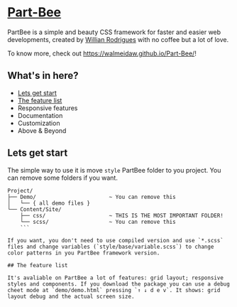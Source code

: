 # [Part-Bee](https://walmeidaw.github.io/Part-Bee/)

PartBee is a simple and beauty CSS framework for faster and easier web developments, created by [Willian Rodrigues](http://twitter.com/walmeidaw) with no coffee but a lot of love.

To know more, check out https://walmeidaw.github.io/Part-Bee/!

## What's in here?

- [Lets get start](#lets-get-start)
- [The feature list](#the-feature-list)
- Responsive features
- Documentation
- Customization
- Above & Beyond

## Lets get start

The simple way to use it is move `style` PartBee folder to you project. You can remove some folders if you want.

```
Project/
├── Demo/                       ~ You can remove this
│   └── { all demo files }
└── Content/Site/
    ├── css/                    ~ THIS IS THE MOST IMPORTANT FOLDER!
    └── scss/                   ~ You can remove this
    ```

If you want, you don't need to use compiled version and use `*.scss` files and change variables (`style/base/variable.scss`) to change color patterns in you PartBee framework version.

## The feature list

It's avaliable on PartBee a lot of features: grid layout; responsive styles and components. If you download the package you can use a debug cheet mode at `demo/demo.html` pressing `↑ ↓ d e v`. It shows: grid layout debug and the actual screen size.
